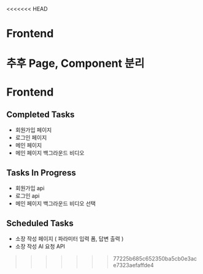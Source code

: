 <<<<<<< HEAD
# Frontend

추후 Page, Component 분리 
=======
# Frontend



## Completed Tasks
- 회원가입 페이지
- 로그인 페이지
- 메인 페이지
- 메인 페이지 백그라운드 비디오

## Tasks In Progress
- 회원가입 api
- 로그인 api
- 메인 페이지 백그라운드 비디오 선택

## Scheduled Tasks
- 소장 작성 페이지 ( 파라미터 입력 폼, 답변 출력 )
- 소장 작성 AI 요청 API



>>>>>>> 77225b685c652350ba5cb0e3ace7323aefaffde4

